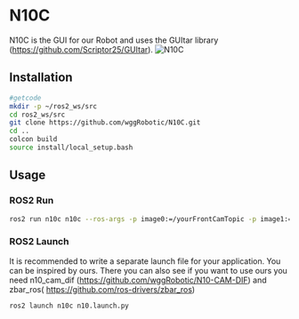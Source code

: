 # N10C 
N10C is the GUI for our Robot and uses the GUItar library (https://github.com/Scriptor25/GUItar).
![N10C](https://github.com/wggRobotic/N10C/assets/123776648/4eff2922-9cdc-476f-9868-ce21768795a4)
## Installation 
```bash
#getcode
mkdir -p ~/ros2_ws/src
cd ros2_ws/src
git clone https://github.com/wggRobotic/N10C.git
cd ..
colcon build
source install/local_setup.bash
```
## Usage
### ROS2 Run 
```bash 
ros2 run n10c n10c --ros-args -p image0:=/yourFrontCamTopic -p image1:=/yourRearCamTopic -p image2:=/yourMotionCaptureTopic -p image3:=/yourDepthCamTopic -p twist:=/yourTwistTopic -p barcode:=/yourBarcodeMsgsTopic -p enable:=/yourActivatingService

```
### ROS2 Launch

It is recommended to write a separate launch file for your application. You can be inspired by ours. There you can also see if you want to use ours you need n10_cam_dif (https://github.com/wggRobotic/N10-CAM-DIF) and zbar_ros( https://github.com/ros-drivers/zbar_ros)



```bash
ros2 launch n10c n10.launch.py
```
